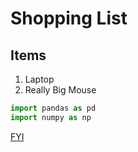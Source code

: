 # Shopping List
## Items

1. Laptop
2. Really Big Mouse

``` py
import pandas as pd
import numpy as np
```

[FYI](README.md)
